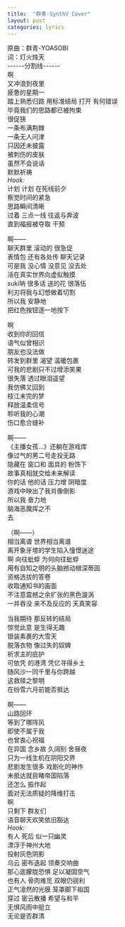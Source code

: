 ```yaml
---
title:  "群青-SynthV Cover"
layout: post
categories: lyrics
---
```

<div id="aplayer01"></div>
<script type="text/javascript">
    const ap = new APlayer({
        container: document.getElementById('aplayer01'),
        lrcType: 3,
        audio: [{
            name: '群清',
            artist: '灯火烛天(YOASOBI)',
            url: 'https://cdn.jsdelivr.net/gh/Lightupsky/Lightupsky.github.io/sources/%E7%BE%A4%E6%B8%85V2LQ.mp3',
            cover: 'http://p1.music.126.net/sF9I_mKMVNtsCD-ZXzfV_A==/109951165251958014.jpg?param=177y177'
            lrc: 'https://cdn.jsdelivr.net/gh/Lightupsky/Lightupsky.github.io/sources/blue.lrc',
        }]
    });
</script>


原曲：群青-YOASOBI  
词：灯火烛天  
------分割线------  
啊  
又冲浪到夜里  
疲惫的星期一  
踏上熟悉归路
用标准结局 打开 有何错误  
毕竟我们的思路都已被拘束  
很促狭  
一条布满荆棘  
一条无人问津  
只因还未披露  
被刺伤的皮肤  
虽然不会说话  
默默祈祷  
*Hook:*  
计划 计划 在死线前夕  
察觉时间的紧急  
思路瞬间清晰  
过着 三点一线 往返与奔波  
直到福报被夺取 干预


啊——  
聊天群里 滚动的 很急促  
表情包 还有各处传 聊天记录  
可是我 没心情 没意见 没去处  
活在真实世界向虚拟触摸  
suki呐 很多话 送的花 很落伍  
利刃将我与幻想做着切割  
所以我 安静地  
把红色按钮逐一地按下 


啊  
收到你的回信  
语气似曾相识  
朋友也没法做  
转发到群里 渴望 温暖包裹  
可我的悲剧只不过增添笑果  
很失落 透过眼泪遥望  
我仿佛又回到  
枝江未完的梦  
释放温柔信号  
聆听我的心潮  
伤口愈合缝补


啊——  
《主播女孩...》还躺在游戏库  
像过气的男二号走投无路  
隐藏在 窗口和 面具的 粉饰下  
故事真相就交给未来解读  
你的话 他的话 压力增 阴暗度  
游戏中映出了我肖像倒影  
所以我 奋力地  
脑海恶魔挥之不  
去


（啊——）  
相当离谱 世界相当离谱  
离开象牙塔的学生陷入憧憬迷途  
啊 向往蚍蜉 为何向往蚍蜉  
用有自知之明的头脑撼动根深蒂固  
资格选拔的答卷  
收取通知书的画面  
不注意震撼之余扩张的黑色漩涡  
一并吞没 来不及反应的 天真笑容


当我期待 那反转的结局  
惊觉此意 是生得无趣  
银装素裹的大雪天  
脱落衣物 像过失的奴婢  
祈求主的庇护  
可依凭 的港湾 凭忆寻得乡土  
随风沙一同千里与你跨越  
这救赎之黎明  
在纷雪六月前能否抵达


啊——  
山路回环  
等到了哪阵风  
即使不属于我  
也曾衷心祝福  
在异国 念乡故 久阔别 舍昼夜  
只为一线生机在阴阳交界  
悲剧发生很多 戏剧化的神作  
未抵达就目睹帝国陷落  
还怎么 振作起  
面对无法质疑的降维打击  
啊  
只剩下 群友们  
语音聊天欢笑依旧豁达  
*Hook:*  
有人 死后 似一只幽灵  
漂浮于神州大地  
投射灰色阴影  
乌云 密布迭起 领奏交响曲  
那心底朦胧恐惧 足以凝固空气  
也有人 骨肉难觅 双眼仍锐利  
正气凛然的光膜 笼罩脚下祖国  
穿过 密云散播 希望与和平  
无惧风雨中挺立  
无论是否群清  
